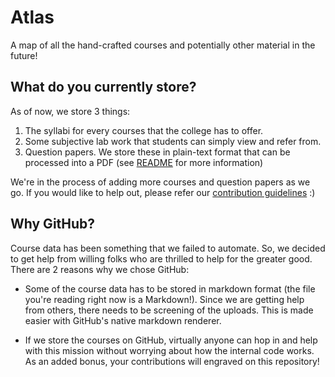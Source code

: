 # Atlas

A map of all the hand-crafted courses and potentially other material in the future!

## What do you currently store?

As of now, we store 3 things:

1. The syllabi for every courses that the college has to offer.
2. Some subjective lab work that students can simply view and refer from.
3. Question papers. We store these in plain-text format that can be processed into a PDF (see [README](/question-papers/README.md) for more information)

We're in the process of adding more courses and question papers as we go. If you would like to help out, please refer our [contribution guidelines](/CONTRIBUTING.md) :)

## Why GitHub?

Course data has been something that we failed to automate. So, we decided to get help from willing folks who are thrilled to help for the greater good. There are 2 reasons why we chose GitHub:

- Some of the course data has to be stored in markdown format (the file you're reading right now is a Markdown!). Since we are getting help from others, there needs to be screening of the uploads. This is made easier with GitHub's native markdown renderer.

- If we store the courses on GitHub, virtually anyone can hop in and help with this mission without worrying about how the internal code works. As an added bonus, your contributions will engraved on this repository!
